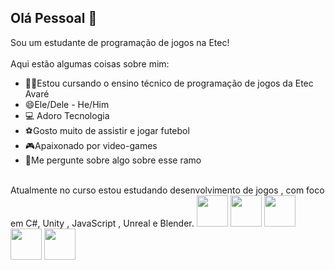 ## Olá Pessoal 👋

<!--
**duuhduuhzin/duuhduuhzin** is a ✨ _special_ ✨ repository because its `README.md` (this file) appears on your GitHub profile.

Here are some ideas to get you started:

- 🔭 I’m currently working on ...
- 🌱 I’m currently learning ...
- 👯 I’m looking to collaborate on ...
- 🤔 I’m looking for help with ...
- 💬 Ask me about ...
- 📫 How to reach me: ...
- 😄 Pronouns: ...
- ⚡ Fun fact: ...
-->

Sou um estudante de programação de jogos na Etec!
<br>
<br>
Aqui estão algumas coisas sobre mim:
<br>
- 👨‍💻Estou cursando o ensino técnico de programação de jogos da Etec Avaré
- 😄Ele/Dele - He/Him
- 💻 Adoro Tecnologia
- ⚽Gosto muito de assistir e jogar futebol
- 🎮Apaixonado por video-games
- 💬Me pergunte sobre algo sobre esse ramo
<br>
Atualmente no curso estou estudando desenvolvimento de jogos , com foco em C#, Unity , JavaScript , Unreal e Blender.

<div style='display:inline'>

<img width='50' height='50' src="https://cdn.jsdelivr.net/gh/devicons/devicon@latest/icons/csharp/csharp-original.svg" />

<img width='50' height='50' src="https://cdn.jsdelivr.net/gh/devicons/devicon@latest/icons/unity/unity-original.svg" />

<img width='50' height='50' src="https://cdn.jsdelivr.net/gh/devicons/devicon@latest/icons/javascript/javascript-original.svg" />

<img width='50' height='50' src="https://cdn.jsdelivr.net/gh/devicons/devicon@latest/icons/unrealengine/unrealengine-original.svg" />

<img width='50' height='50' src="https://cdn.jsdelivr.net/gh/devicons/devicon@latest/icons/blender/blender-original.svg" />
